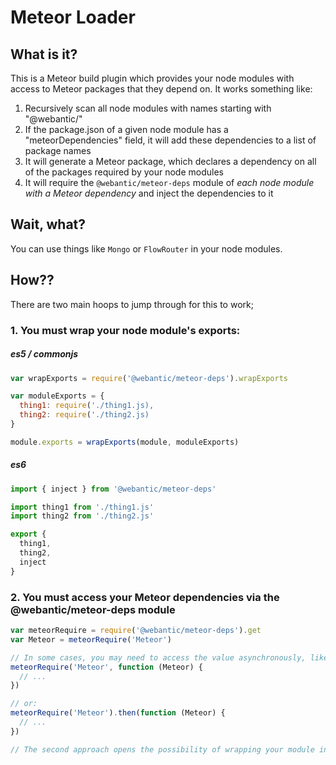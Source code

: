 # Meteor Loader

## What is it?

This is a Meteor build plugin which provides your node modules with access to Meteor packages that they depend on.
It works something like:
1. Recursively scan all node modules with names starting with "@webantic/"
2. If the package.json of a given node module has a "meteorDependencies" field, it will add these dependencies to a list of package names
3. It will generate a Meteor package, which declares a dependency on all of the packages required by your node modules
4. It will require the `@webantic/meteor-deps` module of _each node module with a Meteor dependency_ and inject the dependencies to it

## Wait, what?

You can use things like `Mongo` or `FlowRouter` in your node modules.

## How??

There are two main hoops to jump through for this to work;

### 1. You must wrap your node module's exports:

##### es5 / commonjs
```js
var wrapExports = require('@webantic/meteor-deps').wrapExports

var moduleExports = {
  thing1: require('./thing1.js),
  thing2: require('./thing2.js)
}

module.exports = wrapExports(module, moduleExports)
```

##### es6
```js
import { inject } from '@webantic/meteor-deps'

import thing1 from './thing1.js'
import thing2 from './thing2.js'

export {
  thing1,
  thing2,
  inject
}
```

### 2. You must access your Meteor dependencies via the @webantic/meteor-deps module

```js
var meteorRequire = require('@webantic/meteor-deps').get
var Meteor = meteorRequire('Meteor')

// In some cases, you may need to access the value asynchronously, like this:
meteorRequire('Meteor', function (Meteor) {
  // ...
})

// or:
meteorRequire('Meteor').then(function (Meteor) {
  // ...
})

// The second approach opens the possibility of wrapping your module in a self-invoking anonymous async function
```
